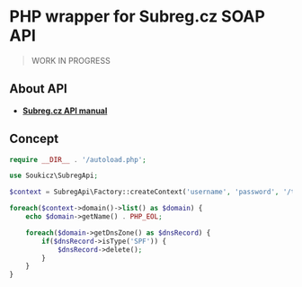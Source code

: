 # PHP wrapper for Subreg.cz SOAP API

> WORK IN PROGRESS

## About API
- [**Subreg.cz API manual**](https://subreg.cz/manual/)

## Concept
```php
require __DIR__ . '/autoload.php';

use Soukicz\SubregApi;

$context = SubregApi\Factory::createContext('username', 'password', '/temp');

foreach($context->domain()->list() as $domain) {
    echo $domain->getName() . PHP_EOL;

    foreach($domain->getDnsZone() as $dnsRecord) {
        if($dnsRecord->isType('SPF')) {
            $dnsRecord->delete();
        }           
    }   
}
```
